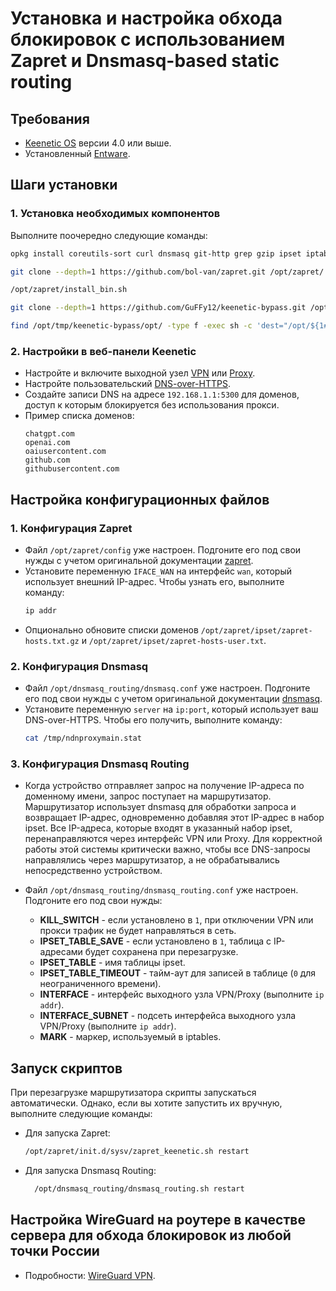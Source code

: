 # Установка и настройка обхода блокировок с использованием Zapret и Dnsmasq-based static routing

## Требования

- [Keenetic OS](https://help.keenetic.com/hc/ru/articles/115000990005) версии 4.0 или выше.
- Установленный [Entware](https://help.keenetic.com/hc/ru/articles/360021214160).

## Шаги установки

### 1. Установка необходимых компонентов

Выполните поочередно следующие команды:
```bash
opkg install coreutils-sort curl dnsmasq git-http grep gzip ipset iptables kmod_ndms xtables-addons_legacy
```
```bash
git clone --depth=1 https://github.com/bol-van/zapret.git /opt/zapret/
```
```bash
/opt/zapret/install_bin.sh
```
```bash
git clone --depth=1 https://github.com/GuFFy12/keenetic-bypass.git /opt/tmp/keenetic-bypass/
```
```bash
find /opt/tmp/keenetic-bypass/opt/ -type f -exec sh -c 'dest="/opt/${1#/opt/tmp/keenetic-bypass/opt/}"; if [ -e "$dest" ]; then echo "File $dest already exists"; else mkdir -p "$(dirname "$dest")" && cp "$1" "$dest"; fi' _ {} \;
```

### 2. Настройки в веб-панели Keenetic

- Настройте и включите выходной узел [VPN](https://help.keenetic.com/hc/ru/articles/115005342025) или [Proxy](https://help.keenetic.com/hc/ru/articles/7474374790300).
- Настройте пользовательский [DNS-over-HTTPS](https://help.keenetic.com/hc/ru/articles/360007687159).
- Создайте записи DNS на адресе `192.168.1.1:5300` для доменов, доступ к которым блокируется без использования прокси.
- Пример списка доменов:
  ```
  chatgpt.com
  openai.com
  oaiusercontent.com
  github.com
  githubusercontent.com
  ```

## Настройка конфигурационных файлов

### 1. Конфигурация Zapret

- Файл `/opt/zapret/config` уже настроен. Подгоните его под свои нужды с учетом оригинальной документации [zapret](https://github.com/bol-van/zapret).
- Установите переменную `IFACE_WAN` на интерфейс `wan`, который использует внешний IP-адрес. Чтобы узнать его, выполните команду:
  ```bash
  ip addr
  ```
- Опционально обновите списки доменов `/opt/zapret/ipset/zapret-hosts.txt.gz` и `/opt/zapret/ipset/zapret-hosts-user.txt`.

### 2. Конфигурация Dnsmasq

- Файл `/opt/dnsmasq_routing/dnsmasq.conf` уже настроен. Подгоните его под свои нужды с учетом оригинальной документации [dnsmasq](https://thekelleys.org.uk/dnsmasq/docs/dnsmasq-man.html).
- Установите переменную `server` на `ip:port`, который использует ваш DNS-over-HTTPS. Чтобы его получить, выполните команду:
  ```bash
  cat /tmp/ndnproxymain.stat
  ```

### 3. Конфигурация Dnsmasq Routing

- Когда устройство отправляет запрос на получение IP-адреса по доменному имени, запрос поступает на маршрутизатор.
Маршрутизатор использует dnsmasq для обработки запроса и возвращает IP-адрес, одновременно добавляя этот IP-адрес в набор ipset.
Все IP-адреса, которые входят в указанный набор ipset, перенаправляются через интерфейс VPN или Proxy.
Для корректной работы этой системы критически важно, чтобы все DNS-запросы направлялись через маршрутизатор, а не обрабатывались непосредственно устройством.

- Файл `/opt/dnsmasq_routing/dnsmasq_routing.conf` уже настроен. Подгоните его под свои нужды:
  - **KILL_SWITCH** - если установлено в `1`, при отключении VPN или прокси трафик не будет направляться в сеть.
  - **IPSET_TABLE_SAVE** - если установлено в `1`, таблица с IP-адресами будет сохранена при перезагрузке.
  - **IPSET_TABLE** - имя таблицы ipset.
  - **IPSET_TABLE_TIMEOUT** - тайм-аут для записей в таблице (`0` для неограниченного времени).
  - **INTERFACE** - интерфейс выходного узла VPN/Proxy (выполните `ip addr`).
  - **INTERFACE_SUBNET** - подсеть интерфейса выходного узла VPN/Proxy (выполните `ip addr`).
  - **MARK** - маркер, используемый в iptables.

## Запуск скриптов

При перезагрузке маршрутизатора скрипты запускаться автоматически. Однако, если вы хотите запустить их вручную, выполните следующие команды:
- Для запуска Zapret:
  ```bash
  /opt/zapret/init.d/sysv/zapret_keenetic.sh restart
  ```
- Для запуска Dnsmasq Routing:
  ```bash
    /opt/dnsmasq_routing/dnsmasq_routing.sh restart
  ```

## Настройка WireGuard на роутере в качестве сервера для обхода блокировок из любой точки России

 - Подробности: [WireGuard VPN](https://help.keenetic.com/hc/ru/articles/360010592379).